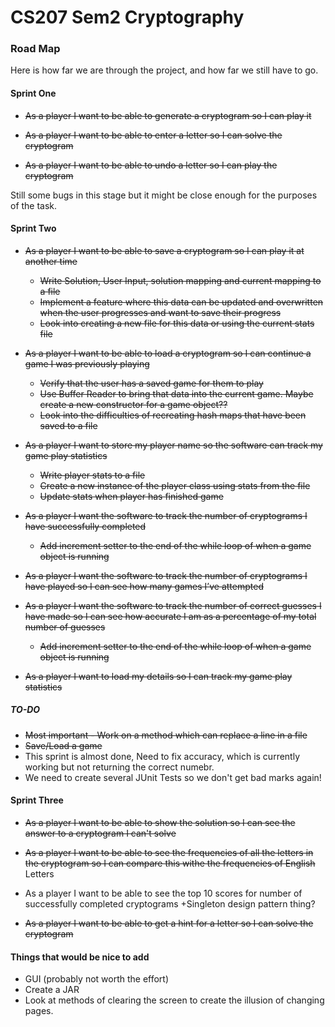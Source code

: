 # CS207 Sem2 Cryptography 

### Road Map
Here is how far we are through the project, and how far we still have to go.

#### Sprint One 
+ ~~As a player I want to be able to generate a cryptogram so I can play it~~ 

+ ~~As a player I want to be able to enter a letter so I can solve the cryptogram~~

+ ~~As a player I want to be able to undo a letter so I can play the cryptogram~~

Still some bugs in this stage but it might be close enough for the purposes of the task.


#### Sprint Two
+ ~~As a player I want to be able to save a cryptogram so I can play it at another time~~
     + ~~Write Solution, User Input, solution mapping and current mapping to a file~~
     + ~~Implement a feature where this data can be updated and overwritten when the user progresses and want to save their progress~~
     + ~~Look into creating a new file for this data or using the current stats file~~

+ ~~As a player I want to be able to load a cryptogram so I can continue a game I was previously playing~~
     + ~~Verify that the user has a saved game for them to play~~
     + ~~Use Buffer Reader to bring that data into the current game. Maybe create a new constructor for a game object??~~
     + ~~Look into the difficulties of recreating hash maps that have been saved to a file~~

+ ~~As a player I want to store my player name so the software can track my game play statistics~~
     + ~~Write player stats to a file~~
     + ~~Create a new instance of the player class using stats from the file~~
     + ~~Update stats when player has finished game~~

+ ~~As a player I want the software to track the number of cryptograms I have successfully completed~~
     + ~~Add increment setter to the end of the while loop of when a game object is running~~

+ ~~As a player I want the software to track the number of cryptograms I have played so I can see how many games I’ve attempted~~

+ ~~As a player I want the software to track the number of correct guesses I have made so I can see how accurate I am as a percentage of my total number of guesses~~ 
    + ~~Add increment setter to the end of the while loop of when a game object is running~~

+ ~~As a player I want to load my details so I can track my game play statistics~~ 

##### TO-DO 
+ ~~Most important - Work on a method which can replace a line in a file~~
+ ~~Save/Load a game~~
+ This sprint is almost done, Need to fix accuracy, which is currently working but not returning the correct numebr.
+ We need to create several JUnit Tests so we don't get bad marks again!



#### Sprint Three
+ ~~As a player I want to be able to show the solution so I can see the answer to a cryptogram I can't solve~~

+ ~~As a player I want to be able to see the frequencies of all the letters in the cryptogram so I can compare this withe the frequencies of English~~ Letters

+ As a player I want to be able to see the top 10 scores for number of successfully completed cryptograms 
     +Singleton design pattern thing?

+ ~~As a player I want to be able to get a hint for a letter so I can solve the cryptogram~~


#### Things that would be nice to add 
+ GUI (probably not worth the effort)
+ Create a JAR
+ Look at methods of clearing the screen to create the illusion of changing pages.

